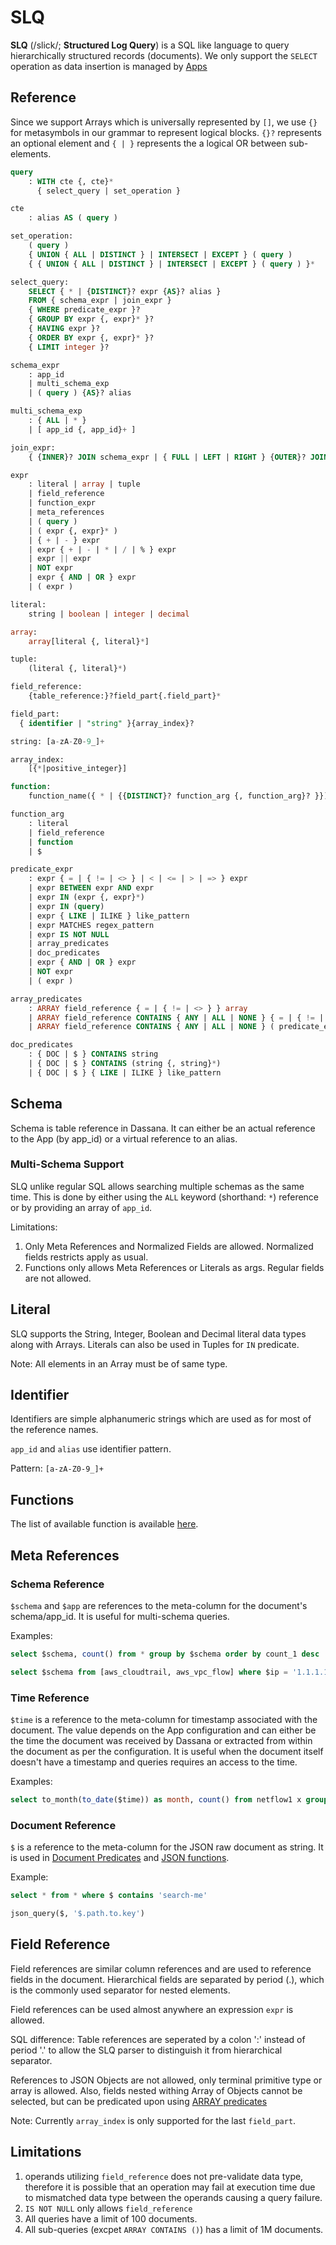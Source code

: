 # SLQ

**SLQ** (/slick/; **Structured Log Query**) is a SQL like language to query hierarchically structured records (documents). We only support the `SELECT` operation as data insertion is managed by [Apps](../app-store/apps)

## Reference

Since we support Arrays which is universally represented by `[]`, we use `{}` for metasymbols in our grammar to represent logical blocks. `{}?` represents an optional element and `{ | }` represents the a logical OR between sub-elements.

```sql
query
    : WITH cte {, cte}*
      { select_query | set_operation }

cte
    : alias AS ( query )

set_operation:
    ( query )
    { UNION { ALL | DISTINCT } | INTERSECT | EXCEPT } ( query )
    { { UNION { ALL | DISTINCT } | INTERSECT | EXCEPT } ( query ) }*

select_query:
    SELECT { * | {DISTINCT}? expr {AS}? alias }
    FROM { schema_expr | join_expr }
    { WHERE predicate_expr }?
    { GROUP BY expr {, expr}* }?
    { HAVING expr }?
    { ORDER BY expr {, expr}* }?
    { LIMIT integer }?

schema_expr
    : app_id
    | multi_schema_exp
    | ( query ) {AS}? alias

multi_schema_exp
    : { ALL | * }
    | [ app_id {, app_id}+ ]

join_expr:
    { {INNER}? JOIN schema_expr | { FULL | LEFT | RIGHT } {OUTER}? JOIN schema_expr } { USING field_expr | ON predicate_expr }

expr
    : literal | array | tuple
    | field_reference
    | function_expr
    | meta_references
    | ( query )
    | ( expr {, expr}* )
    | { + | - } expr
    | expr { + | - | * | / | % } expr
    | expr || expr
    | NOT expr
    | expr { AND | OR } expr
    | ( expr )

literal:
    string | boolean | integer | decimal

array:
    array[literal {, literal}*]

tuple:
    (literal {, literal}*)

field_reference:
    {table_reference:}?field_part{.field_part}*

field_part:
  { identifier | "string" }{array_index}?

string: [a-zA-Z0-9_]+

array_index:
    [{*|positive_integer}]

function:
    function_name({ * | {{DISTINCT}? function_arg {, function_arg}? }})

function_arg
    : literal
    | field_reference
    | function
    | $

predicate_expr
    : expr { = | { != | <> } | < | <= | > | => } expr
    | expr BETWEEN expr AND expr
    | expr IN (expr {, expr}*)
    | expr IN (query)
    | expr { LIKE | ILIKE } like_pattern
    | expr MATCHES regex_pattern
    | expr IS NOT NULL
    | array_predicates
    | doc_predicates
    | expr { AND | OR } expr
    | NOT expr
    | ( expr )

array_predicates
    : ARRAY field_reference { = | { != | <> } } array
    | ARRAY field_reference CONTAINS { ANY | ALL | NONE } { = | { != | <> } | < | <= | > | => } expr
    | ARRAY field_reference CONTAINS { ANY | ALL | NONE } ( predicate_expr )

doc_predicates
    : { DOC | $ } CONTAINS string
    | { DOC | $ } CONTAINS (string {, string}*)
    | { DOC | $ } { LIKE | ILIKE } like_pattern
```

## Schema

Schema is table reference in Dassana. It can either be an actual reference to the App (by app_id) or a virtual reference to an alias.

### Multi-Schema Support

SLQ unlike regular SQL allows searching multiple schemas as the same time. This is done by either using the `ALL` keyword (shorthand: `*`) reference or by providing an array of `app_id`.

Limitations:
1. Only Meta References and Normalized Fields are allowed. Normalized fields restricts apply as usual.
2. Functions only allows Meta References or Literals as args. Regular fields are not allowed.

## Literal

SLQ supports the String, Integer, Boolean and Decimal literal data types along with Arrays. Literals can also be used in Tuples for `IN` predicate.

Note: All elements in an Array must be of same type.

## Identifier

Identifiers are simple alphanumeric strings which are used as for most of the reference names.

`app_id` and `alias` use identifier pattern.

Pattern: `[a-zA-Z0-9_]+`

## Functions

The list of available function is available [here](./functions).

## Meta References

### Schema Reference

`$schema` and `$app` are references to the meta-column for the document's schema/app_id. It is useful for multi-schema queries.

Examples:

```sql
select $schema, count() from * group by $schema order by count_1 desc
```

```sql
select $schema from [aws_cloudtrail, aws_vpc_flow] where $ip = '1.1.1.1' order by $schema
```

### Time Reference

`$time` is a reference to the meta-column for timestamp associated with the document. The value depends on the App configuration and can either be the time the document was received by Dassana or extracted from within the document as per the configuration. It is useful when the document itself doesn't have a timestamp and queries requires an access to the time.

Examples:

```sql
select to_month(to_date($time)) as month, count() from netflow1 x group by month
```

### Document Reference

`$` is a reference to the meta-column for the JSON raw document as string. It is used in [Document Predicates](#document-predicates) and [JSON functions](./functions#json-functions).

Example:

```sql
select * from * where $ contains 'search-me'
```

```sql
json_query($, '$.path.to.key')
```

## Field Reference

Field references are similar column references and are used to reference fields in the document. Hierarchical fields are separated by period (.), which is the commonly used separator for nested elements.

Field references can be used almost anywhere an expression `expr` is allowed.

SQL difference: Table references are seperated by a colon ':' instead of period '.' to allow the SLQ parser to distinguish it from hierarchical separator.

References to JSON Objects are not allowed, only terminal primitive type or array is allowed. Also, fields nested withing Array of Objects cannot be selected, but can be predicated upon using [ARRAY predicates](#array-predicates)

Note: Currently `array_index` is only supported for the last `field_part`.

## Limitations

1. operands utilizing `field_reference` does not pre-validate data type, therefore it is possible that an operation may fail at execution time due to mismatched data type between the operands causing a query failure.
2. `IS NOT NULL` only allows `field_reference`
3. All queries have a limit of 100 documents.
4. All sub-queries (excpet `ARRAY CONTAINS ()`) has a limit of 1M documents.
